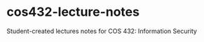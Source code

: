 cos432-lecture-notes
====================

Student-created lectures notes for COS 432: Information Security
